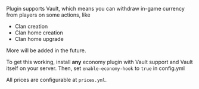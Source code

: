 Plugin supports Vault,  which means you can withdraw in-game currency from players on some actions, like

- Clan creation
- Clan home creation
- Clan home upgrade

More will be added in the future.

To get this working, install **any** economy plugin with Vault support and Vault itself on your server.
Then, set `enable-economy-hook` to `true` in config.yml

All prices are configurable at `prices.yml`.
